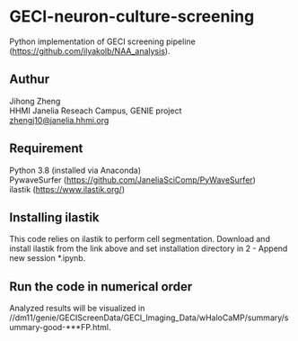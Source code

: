 # GECI-neuron-culture-screening
Python implementation of GECI screening pipeline (https://github.com/ilyakolb/NAA_analysis).
## Authur
Jihong Zheng  
HHMI Janelia Reseach Campus, GENIE project  
zhengj10@janelia.hhmi.org

## Requirement
Python 3.8 (installed via Anaconda)  
PywaveSurfer (https://github.com/JaneliaSciComp/PyWaveSurfer)  
ilastik (https://www.ilastik.org/)

## Installing ilastik
This code relies on ilastik to perform cell segmentation. Download and install ilastik from the link above and set installation directory in 2 - Append new session *.ipynb.

## Run the code in numerical order
Analyzed results will be visualized in //dm11/genie/GECIScreenData/GECI_Imaging_Data/wHaloCaMP/summary/summary-good-***FP.html.
